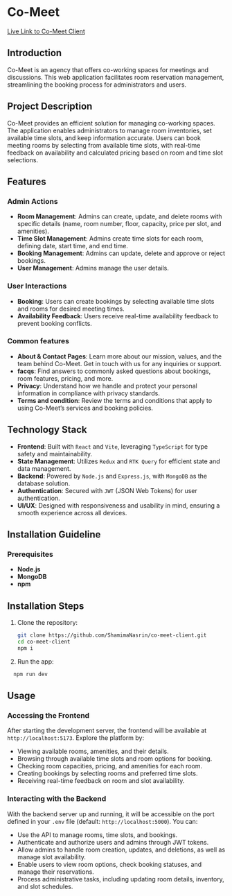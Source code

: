 # Co-Meet

[Live Link to Co-Meet Client](https://co-meet-client.vercel.app/)

## Introduction

Co-Meet is an agency that offers co-working spaces for meetings and discussions. This web application facilitates room reservation management, streamlining the booking process for administrators and users.

## Project Description

Co-Meet provides an efficient solution for managing co-working spaces. The application enables administrators to manage room inventories, set available time slots, and keep information accurate. Users can book meeting rooms by selecting from available time slots, with real-time feedback on availability and calculated pricing based on room and time slot selections.

## Features

### Admin Actions

- **Room Management**: Admins can create, update, and delete rooms with specific details (name, room number, floor, capacity, price per slot, and amenities).
- **Time Slot Management**: Admins create time slots for each room, defining date, start time, and end time.
- **Booking Management**: Admins can update, delete and approve or reject bookings.
- **User Management**: Admins manage the user details.

### User Interactions

- **Booking**: Users can create bookings by selecting available time slots and rooms for desired meeting times.
- **Availability Feedback**: Users receive real-time availability feedback to prevent booking conflicts.

### Common features

- **About & Contact Pages**: Learn more about our mission, values, and the team behind Co-Meet. Get in touch with us for any inquiries or support.
- **facqs**: Find answers to commonly asked questions about bookings, room features, pricing, and more.
- **Privacy**: Understand how we handle and protect your personal information in compliance with privacy standards.
- **Terms and condition**: Review the terms and conditions that apply to using Co-Meet’s services and booking policies.

## Technology Stack

- **Frontend**: Built with `React` and `Vite`, leveraging `TypeScript` for type safety and maintainability.
- **State Management**: Utilizes `Redux` and `RTK Query` for efficient state and data management.
- **Backend**: Powered by `Node.js` and `Express.js`, with `MongoDB` as the database solution.
- **Authentication**: Secured with `JWT` (JSON Web Tokens) for user authentication.
- **UI/UX**: Designed with responsiveness and usability in mind, ensuring a smooth experience across all devices.

## Installation Guideline

### Prerequisites

- **Node.js**
- **MongoDB**
- **npm**

## Installation Steps

1. Clone the repository:

   ```bash
   git clone https://github.com/ShamimaNasrin/co-meet-client.git
   cd co-meet-client
   npm i
   ```

2. Run the app:

```bash
  npm run dev
```

## Usage

### Accessing the Frontend

After starting the development server, the frontend will be available at `http://localhost:5173`. Explore the platform by:

- Viewing available rooms, amenities, and their details.
- Browsing through available time slots and room options for booking.
- Checking room capacities, pricing, and amenities for each room.
- Creating bookings by selecting rooms and preferred time slots.
- Receiving real-time feedback on room and slot availability.

### Interacting with the Backend

With the backend server up and running, it will be accessible on the port defined in your `.env` file (default: `http://localhost:5000`). You can:

- Use the API to manage rooms, time slots, and bookings.
- Authenticate and authorize users and admins through JWT tokens.
- Allow admins to handle room creation, updates, and deletions, as well as manage slot availability.
- Enable users to view room options, check booking statuses, and manage their reservations.
- Process administrative tasks, including updating room details, inventory, and slot schedules.
